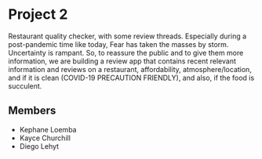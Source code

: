 # Project 2

Restaurant quality checker, with some review threads.
Especially during a post-pandemic time like today, Fear has taken the masses by storm. Uncertainty is rampant. So, to reassure the public and to give them more information, we are building a review app that contains recent relevant information and reviews on a restaurant, affordability, atmosphere/location, and if it is clean (COVID-19 PRECAUTION FRIENDLY), and also, if the food is succulent.

## Members
- Kephane Loemba
- Kayce Churchill
- Diego Lehyt